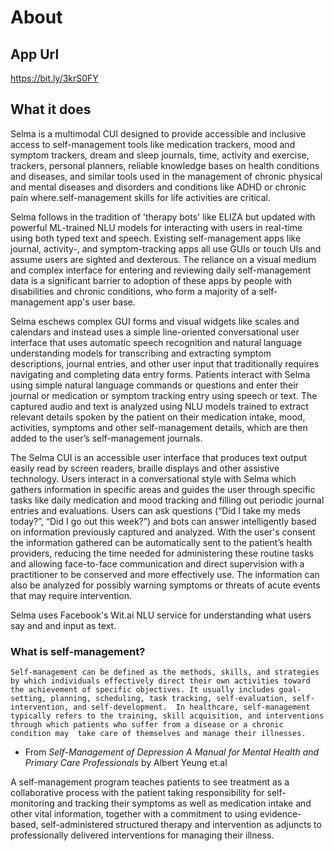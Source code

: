# About
## App Url
https://bit.ly/3krS0FY

## What it does
Selma is a multimodal CUI designed to provide accessible and inclusive access to self-management tools like medication trackers, mood and symptom trackers, dream and sleep journals, time, activity and exercise, trackers, personal planners, reliable knowledge bases on health conditions and diseases, and similar tools used in the management of chronic physical and mental diseases and disorders and conditions like ADHD or chronic pain where.self-management skills for life activities are critical.

Selma follows in the tradition of 'therapy bots' like ELIZA but updated with powerful ML-trained NLU models for interacting with users in real-time using both typed text and speech. Existing self-management apps like journal, activity-, and symptom-tracking apps all use GUIs or touch UIs and assume users are sighted and dexterous. The reliance on a visual medium and complex interface for entering and reviewing daily self-management data is a significant barrier to adoption of these apps by people with disabilities and chronic conditions, who form a majority of a self-management app's user base.

Selma eschews complex GUI forms and visual widgets like scales and calendars and instead uses a simple line-oriented conversational user interface that uses automatic speech recognition and natural language understanding models for transcribing and extracting symptom descriptions, journal entries, and other user input that traditionally requires navigating and completing data entry forms. Patients interact with Selma using simple natural language commands or questions and enter their journal or medication or symptom tracking entry using speech or text. The captured audio and text is analyzed using NLU models trained to extract relevant details spoken by the patient on their medication intake, mood, activities, symptoms and other self-management details, which are then added to the user’s self-management journals.

The Selma CUI is an accessible user interface that produces text output easily read by screen readers, braille displays and other assistive technology. Users interact in a conversational style with Selma which gathers information in specific areas and guides the user through specific tasks like daily medication and mood tracking and filling out periodic journal entries and evaluations. Users can ask questions (“Did I take my meds today?”, “Did I go out this week?”) and bots can answer intelligently based on information previously captured and analyzed. With the user's consent the information gathered can be automatically sent to the patient’s health providers, reducing the time needed for administering these routine tasks and allowing face-to-face communication and direct supervision with a practitioner to be conserved and more effectively use. The information can also be analyzed for possibly warning symptoms or threats of acute events that may require intervention.

Selma uses Facebook's Wit.ai NLU service for understanding what users say and and input as text.

### What is self-management?
`Self-management can be defined as the methods, skills, and strategies by which
individuals effectively direct their own activities toward the achievement of
specific objectives. It usually includes goal-setting, planning, scheduling, task
tracking, self-evaluation, self-intervention, and self-development. 
In healthcare, self-management typically refers to the training, skill acquisition, and
interventions through which patients who suffer from a disease or a chronic condition may 
take care of themselves and manage their illnesses.`
 
 - From _Self-Management of Depression A Manual for Mental Health and Primary Care Professionals_ by Albert Yeung et.al

A self-management program teaches patients to see treatment as a collaborative process with the patient taking responsibility for self-monitoring and tracking their
symptoms as well as medication intake and other vital information, together with a commitment to using evidence-based, self-administered structured therapy and intervention as adjuncts to professionally delivered interventions for managing their illness. 

